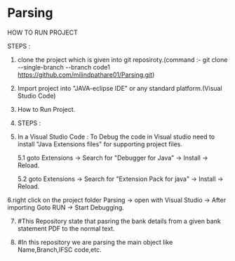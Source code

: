 # Parsing
HOW TO RUN PROJECT 

STEPS :

1. clone the project which is given into git reposiroty.(command :-  git clone --single-branch --branch code1 https://github.com/milindpathare01/Parsing.git)
2. Import project into "JAVA-eclipse IDE" or any standard platform.(Visual Studio Code)
3. How to Run Project.
4. STEPS :
5. In a Visual Studio Code : To Debug the code in Visual studio need to install "Java Extensions files" for supporting project files. 

      5.1 goto Extensions -> Search for "Debugger for Java" -> Install -> Reload.

      5.2 goto Extensions -> Search for "Extension Pack for java" -> Install -> Reload.

  6.right click on the project folder Parsing -> open with Visual Studio -> After importing Goto RUN -> Start Debugging.

7. #This Repository state that pasring the bank details from a given bank statement PDF to the normal text.

8. #In this repository we are parsing the main object like Name,Branch,IFSC code,etc.
